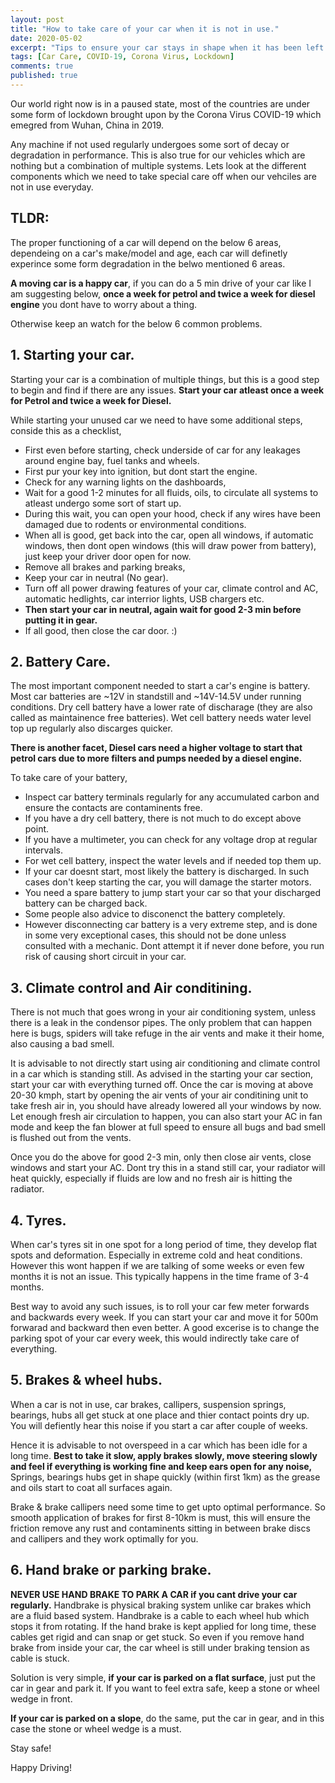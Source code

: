 ```yaml
---
layout: post
title: "How to take care of your car when it is not in use."
date: 2020-05-02
excerpt: "Tips to ensure your car stays in shape when it has been left unused for a long time."
tags: [Car Care, COVID-19, Corona Virus, Lockdown]
comments: true
published: true
---
```


Our world right now is in a paused state, most of the countries are under some form of lockdown brought upon by the Corona Virus COVID-19 which emegred from Wuhan, China in 2019.

Any machine if not used regularly undergoes some sort of decay or degradation in performance. This is also true for our vehicles which are nothing but a combination of multiple systems. Lets look at the different components which we need to take special care off when our vehciles are not in use everyday.

## TLDR:
The proper functioning of a car will depend on the below 6 areas, dependeing on a car's make/model and age, each car will definetly experince some form degradation in the belwo mentioned 6 areas.

**A moving car is a happy car**, if you can do a 5 min drive of your car like I am suggesting below, **once a week for petrol and twice a week for diesel engine** you dont have to worry about a thing.

Otherwise keep an watch for the below 6 common problems.


## 1. Starting your car.

Starting your car is a combination of multiple things, but this is a good step to begin and find if there are any issues. **Start your car atleast once a week for Petrol and twice a week for Diesel.**

While starting your unused car we need to have some additional steps, conside this as a checklist,

- First even before starting, check underside of car for any leakages around engine bay, fuel tanks and wheels.
- First pur your key into ignition, but dont start the engine.
- Check for any warning lights on the dashboards,
- Wait for a good 1-2 minutes for all fluids, oils, to circulate all systems to atleast undergo some sort of start up.
- During this wait, you can open your hood, check if any wires have been damaged due to rodents or environmental conditions.
- When all is good, get back into the car, open all windows, if automatic windows, then dont open windows (this will draw power from battery), just keep your driver door open for now.
- Remove all brakes and parking breaks,
- Keep your car in neutral (No gear).
- Turn off all power drawing features of your car, climate control and AC, automatic hedlights, car interrior lights, USB chargers etc.
- **Then start your car in neutral, again wait for good 2-3 min before putting it in gear.**
- If all good, then close the car door. :)


## 2. Battery Care.

The most important component needed to start a car's engine is battery. Most car batteries are ~12V in standstill and ~14V-14.5V under running conditions. Dry cell battery have a lower rate of discharage (they are also called as maintainence free batteries). Wet cell battery needs water level top up regularly also discarges quicker.

**There is another facet, Diesel cars need a higher voltage to start that petrol cars due to more filters and pumps needed by a diesel engine.**

To take care of your battery,
- Inspect car battery terminals regularly for any accumulated carbon and ensure the contacts are contaminents free.
- If you have a dry cell battery, there is not much to do except above point.
- If you have a multimeter, you can check for any voltage drop at regular intervals.
- For wet cell battery, inspect the water levels and if needed top them up.
- If your car doesnt start, most likely the battery is discharged. In such cases don't keep starting the car, you will damage the starter motors.
- You need a spare battery to jump start your car so that your discharged battery can be charged back.
- Some people also advice to disconenct the battery completely.
- However disconnecting car battery is a very extreme step, and is done in some very exceptional cases, this should not be done unless consulted with a mechanic. Dont attempt it if never done before, you run risk of causing short circuit in your car.

## 3. Climate control and Air conditining.

There is not much that goes wrong in your air conditioning system, unless there is a leak in the condensor pipes. The only problem that can happen here is bugs, spiders will take refuge in the air vents and make it their home, also causing a bad smell.

It is advisable to not directly start using air conditioning and climate control in a car which is standing still. As advised in the starting your car section, start your car with everything turned off. Once the car is moving at above 20-30 kmph, start by opening the air vents of your air conditining unit to take fresh air in, you should have already lowered all your windows by now. Let enough fresh air circulation to happen, you can also start your AC in fan mode and keep the fan blower at full speed to ensure all bugs and bad smell is flushed out from the vents.

Once you do the above for good 2-3 min, only then close air vents, close windows and start your AC. Dont try this in a stand still car, your radiator will heat quickly, especially if fluids are low and no fresh air is hitting the radiator.

## 4. Tyres.

When car's tyres sit in one spot for a long period of time, they develop flat spots and deformation. Especially in extreme cold and heat conditions. However this wont happen if we are talking of some weeks or even few months it is not an issue. This typically happens in the time frame of 3-4 months.

Best way to avoid any such issues, is to roll your car few meter forwards and backwards every week. If you can start your car and move it for 500m forwarad and backward then even better. A good excerise is to change the parking spot of your car every week, this would indirectly take care of everything.

## 5. Brakes & wheel hubs.

When a car is not in use, car brakes, callipers, suspension springs, bearings, hubs all get stuck at one place and thier contact points dry up. You will defiently hear this noise if you start a car after couple of weeks.

Hence it is advisable to not overspeed in a car which has been idle for a long time. **Best to take it slow, apply brakes slowly, move steering slowly and feel if everything is working fine and keep ears open for any noise,** Springs, bearings hubs get in shape quickly (within first 1km) as the grease and oils start to coat all surfaces again.

Brake & brake callipers need some time to get upto optimal performance. So smooth application of brakes for first 8-10km is must, this will ensure the friction remove any rust and contaminents sitting in between brake discs and callipers and they work optimally for you.

## 6. Hand brake or parking brake.

**NEVER USE HAND BRAKE TO PARK A CAR if you cant drive your car regularly.** Handbrake is physical braking system unlike car brakes which are a fluid based system. Handbrake is a cable to each wheel hub which stops it from rotating. If the hand brake is kept applied for long time, these cables get rigid and can snap or get stuck. So even if you remove hand brake from inside your car, the car wheel is still under braking tension as cable is stuck.

Solution is very simple, **if your car is parked on a flat surface**, just put the car in gear and park it. If you want to feel extra safe, keep a stone or wheel wedge in front.

**If your car is parked on a slope**, do the same, put the car in gear, and in this case the stone or wheel wedge is a must.

Stay safe!

Happy Driving!

